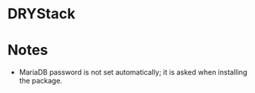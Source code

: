 DRYStack
========

Notes
=====
* MariaDB password is not set automatically; it is asked when installing the package.
